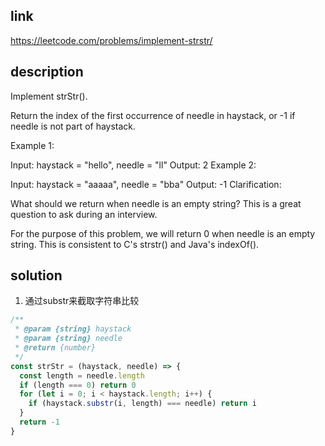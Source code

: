 ## link

https://leetcode.com/problems/implement-strstr/

## description

Implement strStr().

Return the index of the first occurrence of needle in haystack, or -1 if needle is not part of haystack.

Example 1:

Input: haystack = "hello", needle = "ll"
Output: 2
Example 2:

Input: haystack = "aaaaa", needle = "bba"
Output: -1
Clarification:

What should we return when needle is an empty string? This is a great question to ask during an interview.

For the purpose of this problem, we will return 0 when needle is an empty string. This is consistent to C's strstr() and Java's indexOf().

## solution

1. 通过substr来截取字符串比较

```javascript
/**
 * @param {string} haystack
 * @param {string} needle
 * @return {number}
 */
const strStr = (haystack, needle) => {
  const length = needle.length
  if (length === 0) return 0
  for (let i = 0; i < haystack.length; i++) {
    if (haystack.substr(i, length) === needle) return i
  }  
  return -1  
}
```
